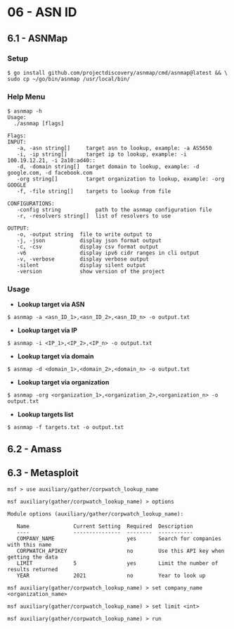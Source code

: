 # 06 - ASN ID

## 6.1 - ASNMap

### Setup

```
$ go install github.com/projectdiscovery/asnmap/cmd/asnmap@latest && \
sudo cp ~/go/bin/asnmap /usr/local/bin/
```

### Help Menu

```
$ asnmap -h
Usage:
  ./asnmap [flags]

Flags:
INPUT:
   -a, -asn string[]     target asn to lookup, example: -a AS5650
   -i, -ip string[]      target ip to lookup, example: -i 100.19.12.21, -i 2a10:ad40::
   -d, -domain string[]  target domain to lookup, example: -d google.com, -d facebook.com
   -org string[]         target organization to lookup, example: -org GOOGLE
   -f, -file string[]    targets to lookup from file

CONFIGURATIONS:
   -config string           path to the asnmap configuration file
   -r, -resolvers string[]  list of resolvers to use

OUTPUT:
   -o, -output string  file to write output to
   -j, -json           display json format output
   -c, -csv            display csv format output
   -v6                 display ipv6 cidr ranges in cli output
   -v, -verbose        display verbose output
   -silent             display silent output
   -version            show version of the project
```

### Usage

* **Lookup target via ASN**

`$ asnmap -a <asn_ID_1>,<asn_ID_2>,<asn_ID_n> -o output.txt`

* **Lookup target via IP**

`$ asnmap -i <IP_1>,<IP_2>,<IP_n> -o output.txt`

* **Lookup target via domain**

`$ asnmap -d <domain_1>,<domain_2>,<domain_n> -o output.txt`

* **Lookup target via organization**

`$ asnmap -org <organization_1>,<organization_2>,<organization_n> -o output.txt`

* **Lookup targets list**

`$ asnmap -f targets.txt -o output.txt`

## 6.2 - Amass

## 6.3 - Metasploit

```
msf > use auxiliary/gather/corpwatch_lookup_name

msf auxiliary(gather/corpwatch_lookup_name) > options

Module options (auxiliary/gather/corpwatch_lookup_name):

   Name              Current Setting  Required  Description
   ----              ---------------  --------  -----------
   COMPANY_NAME                       yes       Search for companies with this name
   CORPWATCH_APIKEY                   no        Use this API key when getting the data
   LIMIT             5                yes       Limit the number of results returned
   YEAR              2021             no        Year to look up

msf auxiliary(gather/corpwatch_lookup_name) > set company_name <organization_name>

msf auxiliary(gather/corpwatch_lookup_name) > set limit <int>

msf auxiliary(gather/corpwatch_lookup_name) > run
```